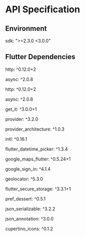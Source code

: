 # API Specification

## **Environment**
sdk: ">=2.3.0 <3.0.0"

## **Flutter Dependencies**

http: ^0.12.0+2

async: ^2.0.8

http: ^0.12.0+2

async: ^2.0.8

get_it: ^3.0.0+1

provider: ^3.2.0

provider_architecture: ^1.0.3

intl: ^0.16.1

flutter_datetime_picker: ^1.3.4

google_maps_flutter: ^0.5.24+1

google_sign_in: ^4.1.4

geolocator: ^5.3.0

flutter_secure_storage: ^3.3.1+1

pref_dessert: ^0.5.1

json_serializable: ^3.2.2

json_annotation: ^3.0.0

cupertino_icons: ^0.1.2

